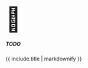 <div class="alert alert-danger">
    <div class="mi float-start me-3" style="font-size: 4rem;">&#xF2D2;</div>
    <h5>TODO</h5>
    {{ include.title | markdownify }}
</div>
